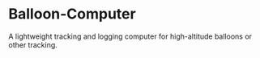 Balloon-Computer
================

A lightweight tracking and logging computer for high-altitude balloons or other tracking.
